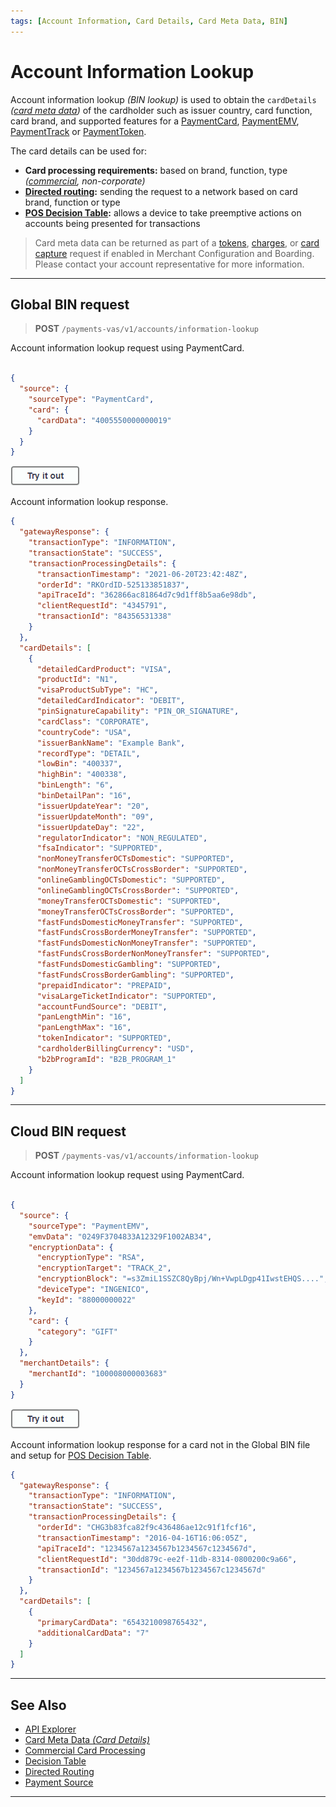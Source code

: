 ```yaml
---
tags: [Account Information, Card Details, Card Meta Data, BIN]
---
```


# Account Information Lookup

Account information lookup *(BIN lookup)* is used to obtain the `cardDetails` *([card meta data](?path=docs/Resources/Master-Data/Card-Details.md))* of the cardholder such as issuer country, card function, card brand, and supported features for a [PaymentCard](?path=docs/Resources/Guides/Payment-Sources/Payment-Card.md), [PaymentEMV](?path=docs/In-Person/Encrypted-Payments/EMV.md), [PaymentTrack](?path=docs/In-Person/Encrypted-Payments/Track.md) or [PaymentToken](?path=docs/Resources/API-Documents/Payments_VAS/Payment-Token.md).

The card details can be used for:

- **Card processing requirements:** based on brand, function, type *([commercial](?path=docs/Resources/Guides/Level23/Level23.md), non-corporate)*
- **[Directed routing](?path=docs/Resources/Guides/Transaction-Routing/Directed-Routing.md):** sending the request to a network based on card brand, function or type
- **[POS Decision Table](?path=docs/Resources/API-Documents/Device-Management/Decision-Table.md):** allows a device to take preemptive actions on accounts being presented for transactions

<!-- theme: info -->
> Card meta data can be returned as part of a [tokens](?path=docs/Resources/API-Documents/Payments_VAS/Payment-Token.md), [charges](?path=docs/Resources/API-Documents/Payments/Charges.md), or [card capture](?path=docs/Online-Mobile-Digital/Secure-Data-Capture/API/API-Only.md) request if enabled in Merchant Configuration and Boarding. Please contact your account representative for more information.

---

## Global BIN request

<!--
type: tab
titles: Request, Response
-->

<!-- theme: success -->
> **POST** `/payments-vas/v1/accounts/information-lookup`

Account information lookup request using PaymentCard.

```json

{
  "source": {
    "sourceType": "PaymentCard",
    "card": {
      "cardData": "4005550000000019"
    }
  }
}

```

[![Try it out](../../../../assets/images/button.png)](../api/?type=post&path=/payments-vas/v1/accounts/information-lookup)

<!--
type: tab
-->

Account information lookup response.

```json
{
  "gatewayResponse": {
    "transactionType": "INFORMATION",
    "transactionState": "SUCCESS",
    "transactionProcessingDetails": {
      "transactionTimestamp": "2021-06-20T23:42:48Z",
      "orderId": "RKOrdID-525133851837",
      "apiTraceId": "362866ac81864d7c9d1ff8b5aa6e98db",
      "clientRequestId": "4345791",
      "transactionId": "84356531338"
    }
  },
  "cardDetails": [
    {
      "detailedCardProduct": "VISA",
      "productId": "N1",
      "visaProductSubType": "HC",
      "detailedCardIndicator": "DEBIT",
      "pinSignatureCapability": "PIN_OR_SIGNATURE",
      "cardClass": "CORPORATE",
      "countryCode": "USA",
      "issuerBankName": "Example Bank",
      "recordType": "DETAIL",
      "lowBin": "400337",
      "highBin": "400338",
      "binLength": "6",
      "binDetailPan": "16",
      "issuerUpdateYear": "20",
      "issuerUpdateMonth": "09",
      "issuerUpdateDay": "22",
      "regulatorIndicator": "NON_REGULATED",
      "fsaIndicator": "SUPPORTED",
      "nonMoneyTransferOCTsDomestic": "SUPPORTED",
      "nonMoneyTransferOCTsCrossBorder": "SUPPORTED",
      "onlineGamblingOCTsDomestic": "SUPPORTED",
      "onlineGamblingOCTsCrossBorder": "SUPPORTED",
      "moneyTransferOCTsDomestic": "SUPPORTED",
      "moneyTransferOCTsCrossBorder": "SUPPORTED",
      "fastFundsDomesticMoneyTransfer": "SUPPORTED",
      "fastFundsCrossBorderMoneyTransfer": "SUPPORTED",
      "fastFundsDomesticNonMoneyTransfer": "SUPPORTED",
      "fastFundsCrossBorderNonMoneyTransfer": "SUPPORTED",
      "fastFundsDomesticGambling": "SUPPORTED",
      "fastFundsCrossBorderGambling": "SUPPORTED",
      "prepaidIndicator": "PREPAID",
      "visaLargeTicketIndicator": "SUPPORTED",
      "accountFundSource": "DEBIT",
      "panLengthMin": "16",
      "panLengthMax": "16",
      "tokenIndicator": "SUPPORTED",
      "cardholderBillingCurrency": "USD",
      "b2bProgramId": "B2B_PROGRAM_1"
    }
  ]
}
```

<!-- type: tab-end -->

---

## Cloud BIN request

<!--
type: tab
titles: Request, BIN Response, Decision Table Response
-->

<!-- theme: success -->
> **POST** `/payments-vas/v1/accounts/information-lookup`

Account information lookup request using PaymentCard.

```json

{
  "source": {
    "sourceType": "PaymentEMV",
    "emvData": "0249F3704833A12329F1002AB34",
    "encryptionData": {
      "encryptionType": "RSA",
      "encryptionTarget": "TRACK_2",
      "encryptionBlock": "=s3ZmiL1SSZC8QyBpj/Wn+VwpLDgp41IwstEHQS....",
      "deviceType": "INGENICO",
      "keyId": "88000000022"
    },
    "card": {
      "category": "GIFT"
    }
  },
  "merchantDetails": {
    "merchantId": "100008000003683"
  }
}

```

[![Try it out](../../../../assets/images/button.png)](../api/?type=post&path=/payments-vas/v1/accounts/information-lookup)

<!--
type: tab
-->

Account information lookup response for a card not in the Global BIN file and setup for [POS Decision Table](?path=docs/Resources/API-Documents/Device-Management/Decision-Table.md).

```json
{
  "gatewayResponse": {
    "transactionType": "INFORMATION",
    "transactionState": "SUCCESS",
    "transactionProcessingDetails": {
      "orderId": "CHG3b83fca82f9c436486ae12c91f1fcf16",
      "transactionTimestamp": "2016-04-16T16:06:05Z",
      "apiTraceId": "1234567a1234567b1234567c1234567d",
      "clientRequestId": "30dd879c-ee2f-11db-8314-0800200c9a66",
      "transactionId": "1234567a1234567b1234567c1234567d"
    }
  },
  "cardDetails": [
    {
      "primaryCardData": "6543210098765432",
      "additionalCardData": "7"
    }
  ]
}
```

<!-- type: tab-end -->

---

## See Also

- [API Explorer](../api/?type=post&path=/payments-vas/v1/accounts/information-lookup)
- [Card Meta Data *(Card Details)*](?path=docs/Resources/Master-Data/Card-Details.md)
- [Commercial Card Processing](?path=docs/Resources/Guides/Level23/Level23.md)
- [Decision Table](?path=docs/Resources/API-Documents/Device-Management/Decision-Table.md)
- [Directed Routing](?oath=docs/Resources/Guides/Transaction-Routing/Directed-Routing.md)
- [Payment Source](?path=docs/Resources/Guides/Payment-Sources/Source-Type.md)

---
